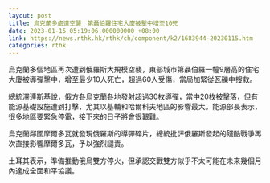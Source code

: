 ```yaml
---
layout: post
title: 烏克蘭多處遭空襲　第聶伯羅住宅大廈被擊中增至10死
date: 2023-01-15 05:19:06.000000000 +08:00
link: https://news.rthk.hk/rthk/ch/component/k2/1683944-20230115.htm
categories: rthk
---
```


烏克蘭多個地區再次遭到俄羅斯大規模空襲，東部城巿第聶伯羅一幢9層高的住宅大廈被導彈擊中，增至最少10人死亡，超過60人受傷，當局加緊從瓦礫中搜救。

總統澤連斯基說，俄方各烏克蘭各地發射超過30枚導彈，當中20枚被擊落，但有能源基礎設施遭到打擊，尤其以基輔和哈爾科夫地區的影響最大。能源部長表示，很多地區要緊急停電，接下來的日子將會很艱難。

烏克蘭鄰國摩爾多瓦就發現俄羅斯的導彈碎片，總統批評俄羅斯發起的殘酷戰爭再次直接影響摩爾多瓦，予以強烈譴責。

土耳其表示，準備推動俄烏雙方停火，但承認交戰雙方似乎不太可能在未來幾個月內達成全面和平協議。
